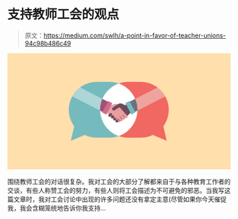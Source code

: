 # 支持教师工会的观点

> 原文：<https://medium.com/swlh/a-point-in-favor-of-teacher-unions-94c98b486c49>

![](img/4ee0e18e0cdda1b451e71a1f1386e208.png)

围绕教师工会的对话很复杂。我对工会的大部分了解都来自于与各种教育工作者的交谈，有些人称赞工会的努力，有些人则将工会描述为不可避免的邪恶。当我写这篇文章时，我对工会讨论中出现的许多问题还没有拿定主意(尽管如果你今天催促我，我会含糊笼统地告诉你我支持…